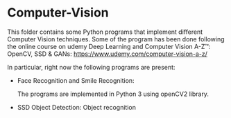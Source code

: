 # Computer-Vision #
This folder contains some Python programs that implement different Computer Vision techniques.
Some of the program has been done following the online course on udemy Deep Learning and Computer Vision A-Z™: OpenCV, SSD & GANs:
https://www.udemy.com/computer-vision-a-z/

In particular, right now the following programs are present:
* Face Recognition and Smile Recognition: 
  
  The programs are implemented in Python 3 using openCV2 library.
* SSD Object Detection: 
Object recognition
